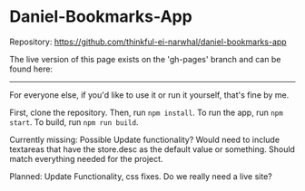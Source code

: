 # Daniel-Bookmarks-App

Repository: https://github.com/thinkful-ei-narwhal/daniel-bookmarks-app

The live version of this page exists on the 'gh-pages' branch and can be found here:

<put link here>
  
  ------------------------

For everyone else, if you'd like to use it or run it yourself, that's fine by me.

First, clone the repository.  Then, run `npm install`.
To run the app, run `npm start`.
To build, run `npm run build`.

Currently missing: Possible Update functionality?  Would need to include textareas that have the store.desc as the default value or something.  Should match everything needed for the project.

Planned: Update Functionality, css fixes.  Do we really need a live site?
